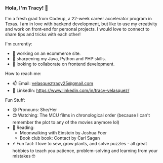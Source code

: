 ### Hola, I'm Tracy! 👋

I'm a fresh grad from Codeup, a 22-week career accelerator program in Texas. I am in love with backend development, but like to use my creativity and work on front-end for personal projects. I would love to connect to share tips and tricks with each other!

I'm currently:
- 🔭  working on an ecommerce site.
- 🌱  sharpening my Java, Python and PHP skills.
- 👯  looking to collaborate on frontend development.

How to reach me:
- 📫  Email: velasqueztracy25@gmail.com
- 🤝  LinkedIn: https://www.linkedin.com/in/tracy-velasquez/

Fun Stuff:
- 😄  Pronouns: She/Her
- 📺  Watching: The MCU films in chronological order (because I can't remember the plot to any of the movies anymore lol) 
- 📖  Reading: 
   - Moonwalking with Einstein by Joshua Foer
   - Book club book: Contact by Carl Sagan
- ⚡  Fun fact: I love to sew, grow plants, and solve puzzles - all great hobbies to teach you patience, problem-solving and learning from your mistakes 🤓

<!--
<h3 align="left">Languages and Tools:</h3>
<p align="left"> <a href="https://www.w3schools.com/css/" target="_blank"> <img src="https://devicons.github.io/devicon/devicon.git/icons/css3/css3-original-wordmark.svg" alt="css3" width="40" height="40"/> </a> <a href="https://www.w3.org/html/" target="_blank"> <img src="https://devicons.github.io/devicon/devicon.git/icons/html5/html5-original-wordmark.svg" alt="html5" width="40" height="40"/> </a> <a href="https://www.adobe.com/in/products/illustrator.html" target="_blank"> <img src="https://www.vectorlogo.zone/logos/adobe_illustrator/adobe_illustrator-icon.svg" alt="illustrator" width="40" height="40"/> </a> <a href="https://www.invisionapp.com/" target="_blank"> <img src="https://www.vectorlogo.zone/logos/invisionapp/invisionapp-icon.svg" alt="invision" width="40" height="40"/> </a> <a href="https://jasmine.github.io/" target="_blank"> <img src="https://www.vectorlogo.zone/logos/jasmine/jasmine-icon.svg" alt="jasmine" width="40" height="40"/> </a> <a href="https://www.java.com" target="_blank"> <img src="https://devicons.github.io/devicon/devicon.git/icons/java/java-original-wordmark.svg" alt="java" width="40" height="40"/> </a> <a href="https://developer.mozilla.org/en-US/docs/Web/JavaScript" target="_blank"> <img src="https://devicons.github.io/devicon/devicon.git/icons/javascript/javascript-original.svg" alt="javascript" width="40" height="40"/> </a> <a href="https://www.mysql.com/" target="_blank"> <img src="https://devicons.github.io/devicon/devicon.git/icons/mysql/mysql-original-wordmark.svg" alt="mysql" width="40" height="40"/> </a> <a href="https://nodejs.org" target="_blank"> <img src="https://devicons.github.io/devicon/devicon.git/icons/nodejs/nodejs-original-wordmark.svg" alt="nodejs" width="40" height="40"/> </a> <a href="https://www.photoshop.com/en" target="_blank"> <img src="https://devicons.github.io/devicon/devicon.git/icons/photoshop/photoshop-plain.svg" alt="photoshop" width="40" height="40"/> </a> <a href="https://www.python.org" target="_blank"> <img src="https://devicons.github.io/devicon/devicon.git/icons/python/python-original.svg" alt="python" width="40" height="40"/> </a> <a href="https://reactjs.org/" target="_blank"> <img src="https://devicons.github.io/devicon/devicon.git/icons/react/react-original-wordmark.svg" alt="react" width="40" height="40"/> </a> <a href="https://www.adobe.com/products/xd.html" target="_blank"> <img src="https://cdn.worldvectorlogo.com/logos/adobe-xd.svg" alt="xd" width="40" height="40"/> </a> </p>
-->
<!--
<p>&nbsp;<img align="center" src="https://github-readme-stats.vercel.app/api?username=velasqueztracy25&show_icons=true&locale=en" alt="velasqueztracy25" /></p>
-->

<!--
**VelasquezTracy25/velasqueztracy25** is a ✨ _special_ ✨ repository because its `README.md` (this file) appears on your GitHub profile.
-->

<!--
**VelasquezTracy25/velasqueztracy25** is a ✨ _special_ ✨ repository because its `README.md` (this file) appears on your GitHub profile.

-->
